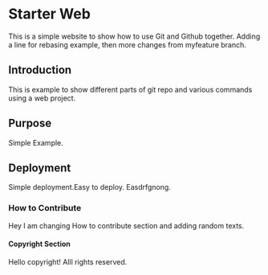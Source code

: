 # Starter Web

This is a simple website to show how to use Git and Github together.
Adding a line for rebasing example, then more changes from myfeature branch.

## Introduction

This is example to show different parts of git repo and various commands using a web project.

## Purpose

Simple Example.

## Deployment 

Simple deployment.Easy to deploy. Easdrfgnong.

### How to Contribute

Hey I am changing How to contribute section and adding random texts.

#### Copyright Section

Hello copyright! Alll rights reserved.
